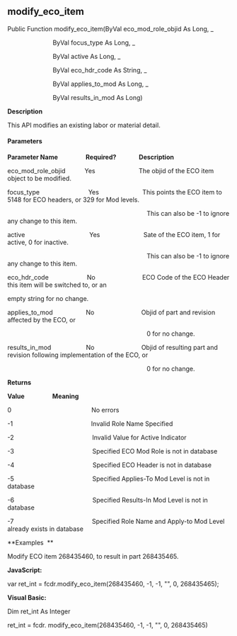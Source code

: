 modify_eco_item
-------------------

Public Function modify_eco_item(ByVal eco_mod_role_objid As Long, _

                          ByVal focus_type As Long, _

                          ByVal active As Long, _

                          ByVal eco_hdr_code As String, _

                          ByVal applies_to_mod As Long, _

                          ByVal results_in_mod As Long)

**Description**

This API modifies an existing labor or material detail.

#### Parameters
**Parameter Name**                **Required?**             **Description**

eco_mod_role_objid           Yes                         The objid of the ECO item object to be modified.

focus_type                            Yes                         This points the ECO item to 5148 for ECO headers, or 329 for Mod levels.

                                                                                This can also be -1 to ignore any change to this item.

active                                     Yes                         Sate of the ECO item, 1 for active, 0 for inactive.

                                                                                This can also be -1 to ignore any change to this item.

eco_hdr_code                      No                           ECO Code of the ECO Header this item will be switched to, or an

empty string for no change.

applies_to_mod                   No                           Objid of part and revision affected by the ECO, or

                                                                                0 for no change.

results_in_mod                    No                           Objid of resulting part and revision following implementation of the ECO, or

                                                                                0 for no change.

**Returns**

**Value**                **Meaning**

0                                              No errors

-1                                             Invalid Role Name Specified

-2                                             Invalid Value for Active Indicator

-3                                             Specified ECO Mod Role is not in database

-4                                             Specified ECO Header is not in database

-5                                             Specified Applies-To Mod Level is not in database

-6                                             Specified Results-In Mod Level is not in database

-7                                             Specified Role Name and Apply-to Mod Level already exists in database

**Examples  **

 Modify ECO item 268435460, to result in part 268435465.

**JavaScript:**

var ret_int = fcdr.modify_eco_item(268435460, -1, -1, "", 0, 268435465);

**Visual Basic:**

Dim ret_int As Integer

ret_int = fcdr. modify_eco_item(268435460, -1, -1, "", 0, 268435465)